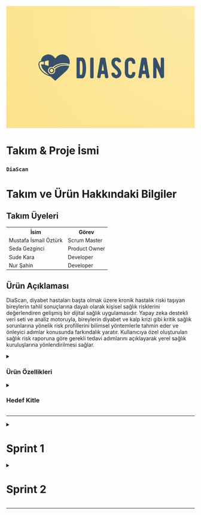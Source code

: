 
<html>
<body>
<img src="screenshots/logo.jpeg" style="max-width: 100%; height: auto;">

# **Takım & Proje İsmi**

### **`DiaScan`**

# Takım ve Ürün Hakkındaki Bilgiler

  ## Takım Üyeleri

  <table>
    <tr>
      <th>İsim</th>
      <th>Görev</th>
    </tr>
    <tr>
      <td>Mustafa İsmail Öztürk</td>
      <td>Scrum Master</td>
    </tr>
    <tr>
      <td>Seda Gezginci</td>
      <td>Product Owner</td>
    </tr>
    <tr>
      <td>Sude Kara</td>
      <td>Developer</td>
    </tr>
    <tr>
      <td>Nur Şahin</td>
      <td>Developer</td>
    </tr>
  
  </table>

  
  
  
  
  
  
  
  ## Ürün Açıklaması
  DiaScan, diyabet hastaları başta olmak üzere kronik hastalık riski taşıyan bireylerin tahlil sonuçlarına dayalı olarak kişisel sağlık risklerini değerlendiren gelişmiş bir dijital sağlık uygulamasıdır. Yapay zeka destekli veri seti ve analiz motoruyla, bireylerin diyabet ve kalp krizi gibi kritik sağlık sorunlarına yönelik risk profillerini bilimsel yöntemlerle tahmin eder ve önleyici adımlar konusunda farkındalık yaratır. Kullanıcıya özel oluşturulan sağlık risk raporuna göre gerekli tedavi adımlarını açıklayarak yerel sağlık kuruluşlarına yönlendirilmesi sağlar.

  <details>
    <summary><h3>Ürün Özellikleri</h3></summary>

  <h2>Akıllı Tahlil Verisi Analizi:</h2>
    <p>Kan şekeri, HbA1c, kolesterol düzeyleri, tansiyon gibi medikal tahlil sonuçlarını detaylı analiz eder.</p>

  <h2>Hastalık Risk Skoru Hesaplama:</h2>
    <p>Yapay zeka algoritmaları ile kalp krizi, felç, böbrek yetmezliği gibi komplikasyonlara yönelik kişisel risk skorları üretir.</p>

  <h2>Zaman İçinde Değişim Takibi:</h2>
    <p>Kullanıcının düzenli sağlık verilerini kıyaslayarak, risk faktörlerindeki olumlu ya da olumsuz gelişmeleri gösterir.</p>

  <h2>Öneri ve Uyarı Sistemi:</h2>
    <p>Risk seviyesi yüksek çıktığında kullanıcıyı bilgilendirir ve yaşam tarzı değişikliği, doktor görüşmesi gibi önerilerde bulunur.</p>

  <h2>Güvenli Veri Saklama ve Gizlilik:</h2>
    <p>Sağlık verileri şifreli olarak saklanır ve kullanıcı onayı olmadan üçüncü kişilerle paylaşılmaz.</p>

  </details>

  <details>
    <summary><h3>Hedef Kitle</h3></summary>
    <p>DiaScan, sağlık verilerini bilinçli şekilde yönetmek isteyen bireyler için geliştirilmiş kapsamlı bir analiz uygulamasıdır. Özellikle Tip 1 ve Tip 2 diyabet hastalarının kan şekeri, HbA1c gibi değerlerini takip ederek hastalıklarını daha iyi yönetmelerine yardımcı olurken, kalp krizi ve böbrek yetmezliği gibi komplikasyonlara karşı kişiye özel risk skorları sunar. Ailesinde kronik hastalık öyküsü bulunan ya da yaşam tarzı nedeniyle risk altında olduğunu düşünen bireyler için erken uyarı sistemiyle önemli bir rehberdir. Henüz tanı konulmamış ancak sağlık verilerini yorumlamakta zorlanan bireyler de tahlil sonuçlarını sade ve anlaşılır grafiklerle değerlendirme fırsatı bulur. Sağlık profesyonelleri ise hastalarının verilerini daha etkin izleyebilir ve risk analizlerini dijital ortamda hastalarıyla paylaşarak danışan takibini kolaylaştırabilir. Kısacası, ister mevcut bir rahatsızlığı olsun, ister sağlığını koruma bilinciyle hareket eden biri olsun, DiaScan herkesin sağlık yönetiminde bilinçli adımlar atmasını destekleyen güvenilir bir yol arkadaşıdır.</p>
  </details>

  --- 

  <details>
    <summary><h1>Sprint 1</h1></summary>


  <details>
    <summary><h3>Sprint 1 - Google Collab Link</h3></summary>
  <table style="width: 100%;">
    <tr>
      <td colspan="4" style="text-align: center;"><a href="https://colab.research.google.com/drive/1rtukOjivKSLa3CVLPMKQJGOUScvI5B1_?usp=sharing">Collab Linki</a></td>
  </table>
  </details>

  <details>
    <summary><h3>Sprint 1 - Daily Scrum</h3></summary>
  <table style="width: 100%;">
    <tr>
      <td colspan="1" style="width: 25%;"><img src="screenshots/1.png" style="max-width: 100%; height: auto;"></td>
    </tr>
    <tr>
      <td colspan="4"><img src="screenshots/2.png" style="max-width: 100%; height: auto;"></td>
    </tr>
    <tr>
      <td colspan="4"><img src="screenshots/3.png" style="max-width: 100%; height: auto;"></td>
    </tr>
    <tr>
      <td colspan="4"><img src="screenshots/4.png" style="max-width: 100%; height: auto;"></td>
    </tr>
  </table>
  </details>

**Sprint Notları**:

    - Daily Scrum toplantılarını yapmak için 'Google Meet' tercih edildi.
    
    - Veri setlerini düzenlemek ve eğitmek için 'Google Collab' tercih edildi.

    - Proje yönetimi için 'Jira' programı tercih edildi.

    - UI dizaynı için 'Figma' programı tercih edildi.

    - Web ve mobil platform tercih edildi.

    - Mobil geliştirme için Flutter tercih edildi. 

    - Uygulama veri tabanı için 'Firebase' tercih edildi.
    
  - **Sprint için Belirlenen Toplam Puan**: 120 puan
  - **Tamamlanan Puan**: `(120 puan tamamlandı)`
  - **Sprint Tamamlama Mantığı**: Sprint görevleri ekip içinde eşit şekilde dağıtıldı ve her bir görev 20 puan olmak üzere toplam 6 görev tamamlandı.
  
  - **Sprint Review:**
    - Birinci Sprint için ağırlıklı olarak veri setleri üzerine çalıştık.
    - Kaggle üzerinden diyabet hastalarının kan analizi verileri içeren veri setleri bulduk.
    - Yeteneklerimize göre kod yazma, tasarım ve makine öğrenimi kısımlarının kimde olması gerektiğine karar verdik.
    - Sprint için 2 görev belirledik ve yaşanan tüm aksaklıklara rağmen başarılı şekilde tüm görevleri tamamladık.
    - Projemizin hedef kitlesini ve çalışma mantığını net şekilde belirledik.
  
  - **Sprint Retrospective:**
    - İkinci Sprint için ağırlıklı olarak web ve uygulama tasarımı üzerine çalışmaya karar verdik .
    - Daily Scrum toplantıları sürekli aksıyor, saatlerimizi müsaitlik durumlarına göre düzenlemeliyiz
    - Kod yazamayanların iş yükünü takım içinde daha dengeli paylaştırmalıyız.
 </details>

 <details>
    <summary><h1>Sprint 2</h1></summary>
 <a href="https://miro.com/app/board/uXjVJcKGRqU=/?share_link_id=623137938237">Miro Board Linki</a>

  <details>
    <summary><h3>Sprint 2 - Miro Board Screen Shots</h3></summary>
  <table style="width: 100%;">
    <tr>
      <td colspan="1" style="width: 25%;"><img src="screenshots/miro1.jpeg" style="max-width: 100%; height: auto;"></td>
    </tr>
    <tr>
      <td colspan="4"><img src="screenshots/miro2.jpeg" style="max-width: 100%; height: auto;"></td>
    </tr>
  </table>
  </details>

  <details>
    <summary><h3>Sprint 2 - Daily Scrum Screen Shots</h3></summary>
  <table style="width: 100%;">
    <tr>
      <td colspan="1" style="width: 25%;"><img src="screenshots/daily1.png" style="max-width: 100%; height: auto;"></td>
    </tr>
    <tr>
      <td colspan="4"><img src="screenshots/daily2.png" style="max-width: 100%; height: auto;"></td>
    </tr>
    <tr>
      <td colspan="4"><img src="screenshots/daily3.png" style="max-width: 100%; height: auto;"></td>
    </tr>
  </table>
  </details>

**Sprint Notları**:

    - Diyabet hastalığının modeli geliştirilmiştir.
    
    - Hastanın Pedigree değeri direkt değer olarak alınamayacağından pedigree için ayriyeten bir model kurulmuştur.

    - Ürünün mobil uygulaması için Flutter’dan çalışmalara başlanmıştır.

    - Ürünün web sitesi için çalışmalara başlanmıştır.
    
    
  - **Sprint için Belirlenen Toplam Puan**: 100 puan
  - **Tamamlanan Puan**: `(100 puan tamamlandı)`
  - **Sprint Tamamlama Mantığı**: Sprint görevleri ekip içinde eşit şekilde dağıtıldı ve her bir görev 20 puan olmak üzere toplam 5 görev tamamlandı.
  
  - **Sprint Review:**
    - İkinci sprint için ağırlıklı yapay zeka modeli geliştirilmesi için çalışıldı.
    - Birinci sprinte göre ekip halinde daha aktif çalışıldı.
    - Bir üye iletişimi kesti ve 4 kişi kaldık.
    - Web ve mobil için frontend çalışmalarına başlandı.
  
  - **Sprint Retrospective:**
    - Üçüncü Sprint için ağırlıklı olarak web ve uygulama tasarımı üzerine çalışmaya karar verdik .
    - Daily Scrum toplantıları artık aksamıyor, daha çok yazılı olarak iletişim kuruyoruz.
    - Artık backend geliştirmeye başlamalıyız.
 </details>

  ---


  </details>

